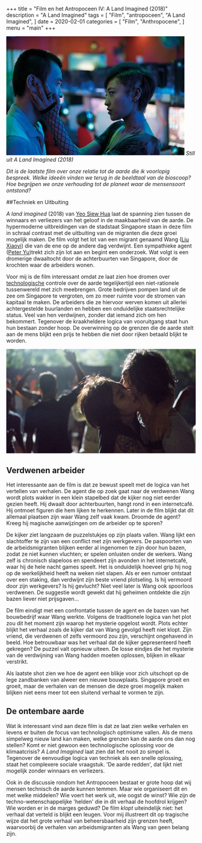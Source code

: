 +++
title = "Film en het Antropoceen IV: A Land Imagined (2018)"
description = "A Land Imagined"
tags = [
    "Film",
    "antropoceen",
    "A Land Imagined",
]
date = 2020-02-01
categories = [
    "Film",
    "Anthropocene",
]
menu = "main"
+++

![](https://github.com/Boreque/deklos/blob/master/static/images/land1.jpeg?raw=true "A Land Imagined")
*Still uit A Land Imagined (2018)* 

*Dit is de laatste film over onze relatie tot de aarde die ik voorlopig bespreek. Welke ideeën vinden we terug in de beeldtaal van de bioscoop? Hoe begrijpen we onze verhouding tot de planeet waar de mensensoort ontstond?* <!--more--> 

##Techniek en Uitbuiting

<i>A land imagined</i> (2018) van [Yeo Siew Hua](https://www.imdb.com/name/nm5469088/?ref_=tt_ov_dr) laat de spanning zien tussen de winnaars en verliezers van het geloof in de maakbaarheid van de aarde. De hypermoderne uitbreidingen van de stadstaat Singapore staan in deze film in schraal contrast met de uitbuiting van de migranten die deze groei mogelijk maken. De film volgt het lot van een migrant genaamd Wang ([Liu Xiaoyi](https://www.imdb.com/name/nm9985784/?ref_=tt_ov_st_sm)) die van de ene op de andere dag verdwijnt. Een sympathieke agent ([Peter Yu](https://www.imdb.com/name/nm9985783/?ref_=tt_ov_st_sm))trekt zich zijn lot aan en begint een onderzoek. Wat volgt is een dromerige dwaaltocht door de achterbuurten van Singapore, door de krochten waar de arbeiders wonen. 

Voor mij is de film interessant omdat ze laat zien hoe dromen over [technologische](./ecomodernisme) controle over de aarde tegelijkertijd een niet-rationele tussenwereld met zich meebrengen. Grote bedrijven pompen land uit de zee om Singapore te vergroten, om zo meer ruimte voor de stromen van kapitaal te maken. De arbeiders die ze hiervoor werven komen uit allerlei achtergestelde buurlanden en hebben een onduidelijke staatsrechtelijke status. Veel van hen verdwijnen, zonder dat iemand zich om hen bekommert. Tegenover de kraakheldere logica van vooruitgang staat hun hun bestaan zonder hoop. De overwinning op de grenzen die de aarde stelt aan de mens blijkt een prijs te hebben die niet door rijken betaald blijkt te worden. 

![](https://github.com/Boreque/deklos/blob/master/static/images/land2.jpeg?raw=true "A Land Imagined")


## Verdwenen arbeider

Het interessante aan de film is dat ze bewust speelt met de logica van het vertellen van verhalen. De agent die op zoek gaat naar de verdwenen Wang wordt plots wakker in een klein stapelbed dat de kijker nog niet eerder gezien heeft. Hij dwaalt door achterbuurten, hangt rond in een internetcafé. Hij ontmoet figuren die hem lijken te herkennen. Later in de film blijkt dat dit allemaal plaatsen zijn waar Wang zelf vaak kwam. Droomde de agent? Kreeg hij magische aanwijzingen om de arbeider op te sporen?

De kijker ziet langzaam de puzzelstukjes op zijn plaats vallen. Wang lijkt een slachtoffer te zijn van een conflict met zijn werkgevers. De paspoorten van de arbeidsmigranten blijken eerder al ingenomen te zijn door hun bazen, zodat ze niet kunnen vluchten; er spelen onlusten onder de werkers. Wang zelf is chronisch slapeloos en spendeert zijn avonden in het internetcafé, waar hij de hele nacht games speelt. Het is onduidelijk hoeveel grip hij nog op de werkelijkheid heeft na weken niet slapen. Als er een rumoer ontstaat over een staking, dan verdwijnt zijn beste vriend plotseling. Is hij vermoord door zijn werkgevers? Is hij gevlucht? Niet veel later is Wang ook spoorloos verdwenen. De suggestie wordt gewekt dat hij geheimen ontdekte die zijn bazen liever niet prijsgaven...

De film eindigt met een confrontatie tussen de agent en de bazen van het bouwbedrijf waar Wang werkte. Volgens de traditionele logica van het plot zou dit het moment zijn waarop het mysterie opgelost wordt. Plots echter blijkt het verhaal zoals de kijker dat van Wang gevolgd heeft niet klopt. Zijn vriend, die verdwenen of zelfs vermoord zou zijn, verschijnt ongehavend in beeld. Hoe betrouwbaar was het verhaal dat de kijker gepresenteerd heeft gekregen? De puzzel valt opnieuw uiteen. De losse eindjes die het mysterie van de verdwijning van Wang hadden moeten oplossen, blijken in elkaar verstrikt. 

Als laatste shot zien we hoe de agent een blikje voor zich uitschopt op de lege zandbanken van alweer een nieuwe bouwplaats. Singapore groeit en groeit, maar de verhalen van de mensen die deze groei mogelijk maken blijken niet eens meer tot een sluitend verhaal te vormen te zijn. 

## De ontembare aarde

Wat ik interessant vind aan deze film is dat ze laat zien welke verhalen en levens er buiten de focus van technologisch optimisme vallen. Als de mens simpelweg nieuw land kan maken, welke grenzen kan de aarde ons dan nog stellen? Komt er niet gewoon een technologische oplossing voor de klimaatcrisis? <i>A Land Imagined</i> laat zien dat het nooit zo simpel is. Tegenover de eenvoudige logica van techniek als een snelle oplossing, staat het complexere sociale vraagstuk. 'De aarde redden', dat lijkt niet mogelijk zonder winnaars en verliezers. 

Ook in de discussie rondom het Antropoceen bestaat er grote hoop dat wij mensen technisch de aarde kunnen temmen. Maar wie organiseert dit en met welke middelen? Wie voert het werk uit, wie oogst de winst? Wie zijn de techno-wetenschappelijke 'helden' die in dit verhaal de hoofdrol krijgen? Wie worden er in de marges geduwd? De film <i> klopt </i> uiteindelijk niet: het verhaal dat verteld is blijkt een leugen. Voor mij illustreert dit op tragische wijze dat het grote verhaal van beheersbaarheid zijn grenzen heeft, waarvoorbij de verhalen van arbeidsmigranten als Wang van geen belang zijn. 
